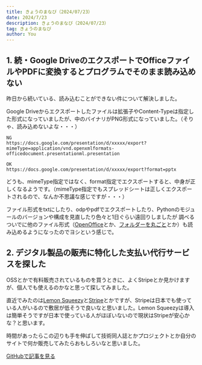 ```yaml
---
title: きょうのまなび（2024/07/23）
date: 2024/7/23
description: きょうのまなび（2024/07/23）
tag: きょうのまなび
author: You
---
```


## 1. 続・Google DriveのエクスポートでOfficeファイルやPDFに変換するとプログラムでそのまま読み込めない

昨日から続いている、読み込むことができない件について解決しました。

Google Driveからエクスポートしたファイルは拡張子やContent-Typeは指定した形式になっていましたが、中のバイナリがPNG形式になっていました。（そりゃ、読み込めないよな・・・）

```
NG
https://docs.google.com/presentation/d/xxxxx/export?mimeType=application/vnd.openxmlformats-officedocument.presentationml.presentation

OK
https://docs.google.com/presentation/d/xxxxx/export?format=pptx
```

どうも、mimeType指定ではなく、format指定でエクスポートすると、中身が正しくなるようです。（mimeType指定でもスプレッドシートは正しくエクスポートされるので、なんか不思議な感じですが・・・）

ファイル形式をtxtにしたり、odpやpdfでエクスポートしたり、Pythonのモジュールのバージョンや構成を見直したり色々と1日ぐらい遠回りしましたが
調べるついでに他のファイル形式（[OpenOffice](https://python.langchain.com/v0.2/docs/integrations/document_loaders/odt/)とか、[フォルダーを丸ごと](https://python.langchain.com/v0.2/docs/integrations/document_loaders/google_drive/)とか）も読み込めるようになったのでヨシという感じで。


## 2. デジタル製品の販売に特化した支払い代行サービスを探した

OSSとかで有料販売されているものを買うときに、よくStripeとか見かけますが、個人でも使えるのかなと思って探してみました。

直近でみたのは[Lemon Squeezy](https://www.lemonsqueezy.com)と[Stripe](https://stripe.com/jp)とかですが、Stripeは日本でも使っている人がいるので敷居が低そうで良いなと思いました。Lemon Squeezyは導入は簡単そうですが日本で使っている人がほぼいないので現状はStripeが安心かな？と思います。

時間があったらこの辺りも手を伸ばして技術同人誌とかプロジェクトとか自分のサイトで何か販売してみたらおもしろいなと思いました。

[GitHubで記事を見る](https://github.com/kght6123/kght6123.page-v2/blob/main/pages/posts/todays-lesson/20240723.md)
